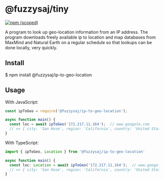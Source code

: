 # @fuzzysaj/tiny

[![npm (scoped)](https://img.shields.io/npm/v/@fuzzysaj/ip-to-geo-location.svg)](https://www.npmjs.com/package/@fuzzysaj/ip-to-geo-location)

A program to look up geo-location information from an IP address.  The program downloads freely available ip to location and map databases from MaxMind and Natural Earth on a regular schedule so that lookups can be done locally, very quickly.

## Install

$ npm install @fuzzysaj/ip-to-geo-location

## Usage

With JavaScript:

```js
const ipToGeo = require('@fuzzysaj/ip-to-geo-location');

async function main() {
  const loc = await ipToGeo('172.217.11.164');  // www.googole.com
  // => { city: 'San Hose', region: 'California', country: 'United States of America', ... }
}
```

With TypeScript:

```ts
import { ipToGeo, Location } from '@fuzzysaj/ip-to-geo-location'

async function main() {
  const loc: Location = await ipToGeo('172.217.11.164');  // www.googole.com
  // => { city: 'San Hose', region: 'California', country: 'United States of America', ... }
}
```
